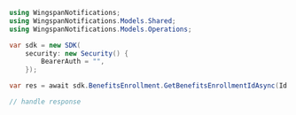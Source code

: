 <!-- Start SDK Example Usage [usage] -->
```csharp
using WingspanNotifications;
using WingspanNotifications.Models.Shared;
using WingspanNotifications.Models.Operations;

var sdk = new SDK(
    security: new Security() {
        BearerAuth = "",
    });

var res = await sdk.BenefitsEnrollment.GetBenefitsEnrollmentIdAsync(Id: "string");

// handle response
```
<!-- End SDK Example Usage [usage] -->